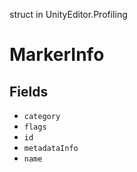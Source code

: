 struct in UnityEditor.Profiling
# MarkerInfo

## Fields
- `category`
- `flags`
- `id`
- `metadataInfo`
- `name`
